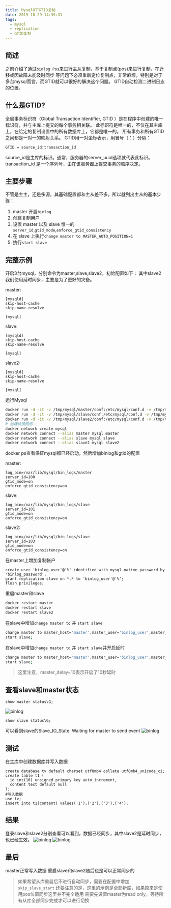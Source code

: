 ```yaml
---
title: Mysql8下GTID复制
date: 2019-10-29 14:39:31
tags:
  - mysql
  - replication
  - GTID复制
---
```


## 简述
之前介绍了通过`binlog Pos`来进行主从复制，基于复制点(pos)来进行复制，在迁移或因故障未能及时同步
等问题下必须重新定位复制点，非常麻烦，特别是对于多台mysql而言。而GTID就可以很好的解决这个问题。
GTID自动检测二进制日志的位置。

## 什么是GTID?
全局事务标识符（Global Transaction Identifier, GTID ）是在程序中创建的唯一标识符，并与主库上提交的每个事务相关联。
此标识符是唯一的，不仅在其主库上，在给定的复制设置中的所有数据库上，它都是唯一的。
所有事务和所有GTID之间都是一对一的映射关系。
GTID用一对坐标表示，用冒号（：）分隔：

```
GTID = source_id:transaction_id
``` 

source_id是主库的标识。通常，服务器的server_uuid选项就代表此标识。transaction_id 是一个序列号，由在该服务器上提交事务的顺序决定。

## 主要步骤
不管是主主，还是多源，其基础配置都和主从差不多，所以就列出主从的基本步骤：

1. master 开启`binlog`
2. 创建复制用户
3. 设置 master 以及 slave 惟一的`server_id`,`gtid_mode`,`enforce_gtid_consistency`
4. 在 slave 上执行`change master to MASTER_AUTO_POSITION=1`
5. 执行`start slave`

## 完整示例
开启3台mysql，分别命令为master,slave,slave2，初始配置如下：
其中slave2我们使用延时同步，主要是为了更好的灾备。

master:
```
[mysqld]
skip-host-cache
skip-name-resolve

[mysql]
```

slave:
```
[mysqld]
skip-host-cache
skip-name-resolve

[mysql]

```

slave2:
```
[mysqld]
skip-host-cache
skip-name-resolve

[mysql]

```
运行Mysql
```bash
docker run -d -it -v /tmp/mysql/master/conf:/etc/mysql/conf.d -v /tmp/mysql/slave/data:/var/lib/mysql -e MYSQL_ROOT_PASSWORD=root --name master mysql
docker run -d -it -v /tmp/mysql/slave/conf:/etc/mysql/conf.d -v /tmp/mysql/master/data:/var/lib/mysql -e MYSQL_ROOT_PASSWORD=root --name slave mysql
docker run -d -it -v /tmp/mysql/slave2/conf:/etc/mysql/conf.d -v /tmp/mysql/slave2/data:/var/lib/mysql -e MYSQL_ROOT_PASSWORD=root --name slave2 mysql
# 创建桥接网络
docker network create mysql
docker network connect --alias master mysql master
docker network connect --alias slave mysql slave
docker network connect --alias slave2 mysql slave2

```
docker ps查看保证mysql都已经启动，然后增加binlog和gtid的配置

master:
```
log_bin=/var/lib/mysql/bin_logs/master
server_id=100
gtid_mode=on
enforce_gtid_consistency=on
```
slave:
```
log_bin=/var/lib/mysql/bin_logs/slave
server_id=101
gtid_mode=on
enforce_gtid_consistency=on
```
slave2:
```
log_bin=/var/lib/mysql/bin_logs/slave
server_id=103
gtid_mode=on
enforce_gtid_consistency=on
```

在master上增加复制帐户
```
create user 'binlog_user'@'%' identified with mysql_native_password by 'binlog_password';
grant replication slave on *.* to 'binlog_user'@'%';
flush privileges;
```

重启master和slave
```bash
docker restart master
docker restart slave
docker restart slave2
```

在slave中增加`change master to` 并 `start slave`
```bash
change master to master_host='master',master_user='binlog_user',master_password='binlog_password',master_port=3306,master_auto_position=1;
start slave;
```

在slave中增加`change master to` 并 `start slave`并开启延时
```bash
change master to master_host='master',master_user='binlog_user',master_password='binlog_password',master_port=3306,master_auto_position=1,master_delay=10;
start slave;
```
> 这里注意，master_delay=10表示开启了10秒延时

## 查看slave和master状态
```mysql
show master status\G;
```
![binlog](/images/mysql8-gtic-replication/master_status.png)

```mysql
show slave status\G;
```
可以看到slave的Slave_IO_State: Waiting for master to send event
![binlog](/images/mysql8-gtic-replication/slave_status.png)

## 测试
在主库中创建数据库并写入数据
```mysql
create database tv default charset utf8mb4 collate utf8mb4_unicode_ci;
create table t1 (
  id int(10) unsigned primary key auto_increment,
  content text default null
);
#写入数据
use tv;
insert into t1(content) values('1'),('2'),('3'),('4'); 
```

## 结果
登录slave和slave2分别查看可以看到，数据已经同步，其中slave2是延时同步，也已经生效。
![binlog](/images/mysql8-gtic-replication/slave1_demo.png)
![binlog](/images/mysql8-gtic-replication/slave1_demo.png)

## 最后
master正常写入数据
重启slave和slave2随后也是可以正常同步的
> 如果希望从库重启后不进行自动同步，需要在配置中增加`skip_slave_start`
> 还要注意的是，这里的示例是全部新库，如果原来是使用pos位置同步这里并不完全适用
> 需要先设置master为read only，等待所有从库全部同步完成才可以进行切换